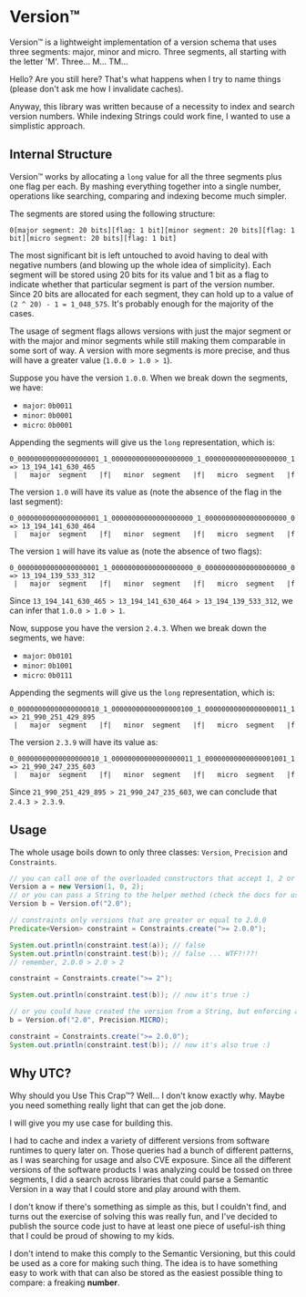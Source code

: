 # Version™

Version™ is a lightweight implementation of a version schema that uses three segments: major, minor and micro.
Three segments, all starting with the letter 'M'. Three... M... TM...

Hello? Are you still here? That's what happens when I try to name things (please don't ask me how I invalidate caches).

Anyway, this library was written because of a necessity to index and search version numbers. While indexing Strings
could work fine, I wanted to use a simplistic approach.

## Internal Structure

Version™ works by allocating a `long` value for all the three segments plus one flag per each. By mashing everything
together into a single number, operations like searching, comparing and indexing become much simpler.

The segments are stored using the following structure:

```
0[major segment: 20 bits][flag: 1 bit][minor segment: 20 bits][flag: 1 bit][micro segment: 20 bits][flag: 1 bit]
```

The most significant bit is left untouched to avoid having to deal with negative numbers (and blowing up the whole idea
of simplicity). Each segment will be stored using 20 bits for its value and 1 bit as a flag to indicate whether that
particular segment is part of the version number. Since 20 bits are allocated for each segment, they can hold up to a
value of `(2 ^ 20) - 1 = 1_048_575`. It's probably enough for the majority of the cases.

The usage of segment flags allows versions with just the major segment or with the major and minor segments while still
making them comparable in some sort of way. A version with more segments is more precise, and thus will have a greater
value (`1.0.0 > 1.0 > 1`).

Suppose you have the version `1.0.0`. When we break down the segments, we have:

- `major`: `0b0011`
- `minor`: `0b0001`
- `micro`: `0b0001`

Appending the segments will give us the `long` representation, which is:

```
0_00000000000000000001_1_00000000000000000000_1_00000000000000000000_1 => 13_194_141_630_465
 |   major  segment   |f|   minor  segment   |f|   micro  segment   |f
```

The version `1.0` will have its value as (note the absence of the flag in the last segment):

```
0_00000000000000000001_1_00000000000000000000_1_00000000000000000000_0 => 13_194_141_630_464
 |   major  segment   |f|   minor  segment   |f|   micro  segment   |f
```

The version `1` will have its value as (note the absence of two flags):

```
0_00000000000000000001_1_00000000000000000000_0_00000000000000000000_0 => 13_194_139_533_312
 |   major  segment   |f|   minor  segment   |f|   micro  segment   |f
```

Since `13_194_141_630_465 > 13_194_141_630_464 > 13_194_139_533_312`, we can infer that `1.0.0 > 1.0 > 1`.

Now, suppose you have the version `2.4.3`. When we break down the segments, we have:

- `major`: `0b0101`
- `minor`: `0b1001`
- `micro`: `0b0111`

Appending the segments will give us the `long` representation, which is:

```
0_00000000000000000010_1_00000000000000000100_1_00000000000000000011_1 => 21_990_251_429_895
 |   major  segment   |f|   minor  segment   |f|   micro  segment   |f
```

The version `2.3.9` will have its value as:

```
0_00000000000000000010_1_00000000000000000011_1_00000000000000001001_1 => 21_990_247_235_603
 |   major  segment   |f|   minor  segment   |f|   micro  segment   |f
```

Since `21_990_251_429_895 > 21_990_247_235_603`, we can conclude that `2.4.3 > 2.3.9`.

## Usage

The whole usage boils down to only three classes: `Version`, `Precision` and `Constraints`.

```java
// you can call one of the overloaded constructors that accept 1, 2 or 3 segments
Version a = new Version(1, 0, 2);
// or you can pass a String to the helper method (check the docs for usage help)
Version b = Version.of("2.0");

// constraints only versions that are greater or equal to 2.0.0
Predicate<Version> constraint = Constraints.create(">= 2.0.0");

System.out.println(constraint.test(a)); // false
System.out.println(constraint.test(b)); // false ... WTF?!??!
// remember, 2.0.0 > 2.0 > 2

constraint = Constraints.create(">= 2");

System.out.println(constraint.test(b)); // now it's true :)

// or you could have created the version from a String, but enforcing a specific precision
b = Version.of("2.0", Precision.MICRO);

constraint = Constraints.create(">= 2.0.0");
System.out.println(constraint.test(b)); // now it's also true :)
```
## Why UTC?

Why should you Use This Crap™? Well... I don't know exactly why. Maybe you need something really light that can get the
job done.

I will give you my use case for building this.

I had to cache and index a variety of different versions from software runtimes to query later on. Those queries had a
bunch of different patterns, as I was searching for usage and also CVE exposure. Since all the different versions of the
software products I was analyzing could be tossed on three segments, I did a search across libraries that could parse a
Semantic Version in a way that I could store and play around with them.

I don't know if there's something as simple as this, but I couldn't find, and turns out the exercise of solving this
was really fun, and I've decided to publish the source code just to have at least one piece of useful-ish thing that
I could be proud of showing to my kids.

I don't intend to make this comply to the Semantic Versioning, but this could be used as a core for making such thing.
The idea is to have something easy to work with that can also be stored as the easiest possible thing to compare: a
freaking **number**.
